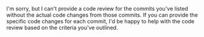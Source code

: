 I'm sorry, but I can't provide a code review for the commits you've listed without the actual code changes from those commits. If you can provide the specific code changes for each commit, I'd be happy to help with the code review based on the criteria you've outlined.